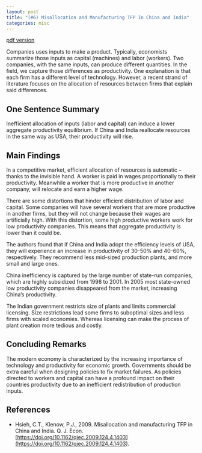 ```yaml
---
layout: post
title: "(#6) Misallocation and Manufacturing TFP In China and India"
categories: misc
---
```


[pdf version](https://jjgecon.github.io/files/opecon_pdfs/6.pdf)

Companies uses inputs to make a product. Typically, economists summarize those inputs as capital (machines) and labor (workers). Two companies, with the same inputs, can produce different quantities. In the field, we capture those differences as productivity.  One explanation is that each firm has a different level of technology. However, a recent strand of literature focuses on the allocation of resources between firms that explain said differences.

## One Sentence Summary

Inefficient allocation of inputs (labor and capital) can induce a lower aggregate productivity equilibrium. If China and India reallocate resources in the same way as USA, their productivity will rise.

## Main Findings

In a competitive market, efficient allocation of resources is automatic – thanks to the invisible hand. A worker is paid in wages proportionally to their productivity. Meanwhile a worker that is more productive in another company, will relocate and earn a higher wage. 

There are some distortions that hinder efficient distribution of labor and capital. Some companies will have several workers that are more productive in another firms, but they will not change because their wages are artificially high. With this distortion, some high productive workers work for low productivity companies. This means that aggregate productivity is lower than it could be.

The authors found that if China and India adopt the efficiency levels of USA, they will experience an increase in productivity of 30-50% and 40-60%, respectively. They recommend less mid-sized production plants, and more small and large ones.

China inefficiency is captured by the large number of state-run companies, which are highly subsidized from 1998 to 2001. In 2005 most state-owned low productivity companies disappeared from the market, increasing China’s productivity.

The Indian government restricts size of plants and limits commercial licensing. Size restrictions lead some firms to suboptimal sizes and less firms with scaled economies. Whereas licensing can make the process of plant creation more tedious and costly.

## Concluding Remarks

The modern economy is characterized by the increasing importance of technology and productivity for economic growth. Governments should be extra careful when designing policies to fix market failures. As policies directed to workers and capital can have a profound impact on their countries productivity due to an inefficient redistribution of production inputs.

## References

* Hsieh, C.T., Klenow, P.J., 2009. Misallocation and manufacturing TFP in China and India. Q. J. Econ. [https://doi.org/10.1162/qjec.2009.124.4.1403](https://doi.org/10.1162/qjec.2009.124.4.1403).



